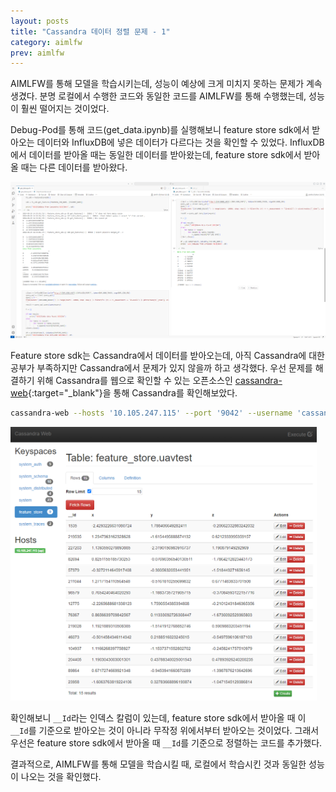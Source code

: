 ```yaml
---
layout: posts
title: "Cassandra 데이터 정렬 문제 - 1"
category: aimlfw
prev: aimlfw
---
```



AIMLFW를 통해 모델을 학습시키는데, 성능이 예상에 크게 미치지 못하는 문제가 계속 생겼다. 분명 로컬에서 수행한 코드와 동일한 코드를 AIMLFW를 통해 수행했는데, 성능이 훨씬 떨어지는 것이었다.

Debug-Pod를 통해 코드(get_data.ipynb)를 실행해보니 feature store sdk에서 받아오는 데이터와 InfluxDB에 넣은 데이터가 다르다는 것을 확인할 수 있었다. InfluxDB에서 데이터를 받아올 때는 동일한 데이터를 받아왔는데, feature store sdk에서 받아올 때는 다른 데이터를 받아왔다.

<img class="modal" src="/_pages/projects/aimlfw/images/8-1.png" alt=""/>

Feature store sdk는 Cassandra에서 데이터를 받아오는데, 아직 Cassandra에 대한 공부가 부족하지만 Cassandra에서 문제가 있지 않을까 하고 생각했다. 우선 문제를 해결하기 위해 Cassandra를 웹으로 확인할 수 있는 오픈소스인 [cassandra-web](https://github.com/orzhaha/cassandra-web){:target="_blank"}을 통해 Cassandra를 확인해보았다.

```bash
cassandra-web --hosts '10.105.247.115' --port '9042' --username 'cassandra' --password 'OOcrm4pqFi'
```

<img class="modal img_small" style="max-width:35em;" src="/_pages/projects/aimlfw/images/8-2.png" alt=""/>

확인해보니 `__Id`라는 인덱스 칼럼이 있는데, feature store sdk에서 받아올 때 이 `__Id`를 기준으로 받아오는 것이 아니라 무작정 위에서부터 받아오는 것이었다. 그래서 우선은 feature store sdk에서 받아올 때 `__Id`를 기준으로 정렬하는 코드를 추가했다.

결과적으로, AIMLFW를 통해 모델을 학습시킬 때, 로컬에서 학습시킨 것과 동일한 성능이 나오는 것을 확인했다.
